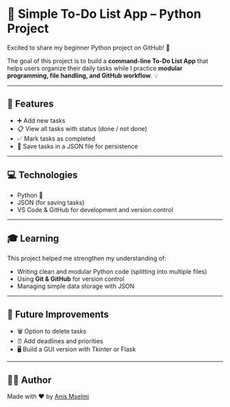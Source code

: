 # 📝 Simple To-Do List App – Python Project  

Excited to share my beginner Python project on GitHub! 🚀  

The goal of this project is to build a **command-line To-Do List App** that helps users organize their daily tasks while I practice **modular programming, file handling, and GitHub workflow**. 💡  

---

## 🔑 Features
- ➕ Add new tasks  
- 📋 View all tasks with status (done / not done)  
- ✅ Mark tasks as completed  
- 💾 Save tasks in a JSON file for persistence  

---

## 💻 Technologies
- Python 🐍  
- JSON (for saving tasks)  
- VS Code & GitHub for development and version control  

---

## 🎓 Learning
This project helped me strengthen my understanding of:  
- Writing clean and modular Python code (splitting into multiple files)  
- Using **Git & GitHub** for version control  
- Managing simple data storage with JSON  

---

## 🎯 Future Improvements
- 🗑️ Option to delete tasks  
- ⏰ Add deadlines and priorities  
- 🖥️ Build a GUI version with Tkinter or Flask  

---

## 👨‍💻 Author
Made with ❤️ by [Anis Mselmi](https://github.com/anis-mselmi)  
